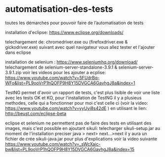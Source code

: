 # automatisation-des-tests
toutes les démarches pour pouvoir faire de l’automatisation de tests


installation d'eclipse: https://www.eclipse.org/downloads/

telechargement de: chromedriver.exe ou (firefoxdriver.exe & gickodriver.exe) suivant avec quel navigateur vous allez tester et l'ajouter dans eclipse 

installation de selenium : https://www.seleniumhq.org/download/
telechargement de selenium-server-standalone-3.9.1 & selenium-server-3.9.1.zip voir les videos pour les ajouter a ecplise:
https://www.youtube.com/watch?v=5FUdrBq-WFo&list=PL9ooVrP1hQOFP9H8Y15DVGCA6GavhgJ8a&index=1

TestNG permet d'avoir un rapport de tests, c'est plus lisible de voir une liste avec les tests OK et KO,
pour l'installation de TestNG il y a plusieus methodes, celle qui a fonctionner pour moi c'est celle ci (voir la video: https://www.youtube.com/watch?v=yyUyi8s42dE )
en utilisant le lien: http://beust.com/eclipse-beta

eclipse et selenium ne permettent pas de faire des tests en utilisant des images, mais c'est possible en ajoutant sikuli:
telecharger sikuli-setup.jar au moment de l'installation preciser java > next> next...>next
il y aura un fichier de crée sikuli-java.jar
pour plus d'explications voir la video suivante https://www.youtube.com/watch?v=_sWcXaic-bw&list=PL9ooVrP1hQOFP9H8Y15DVGCA6GavhgJ8a&index=15 
